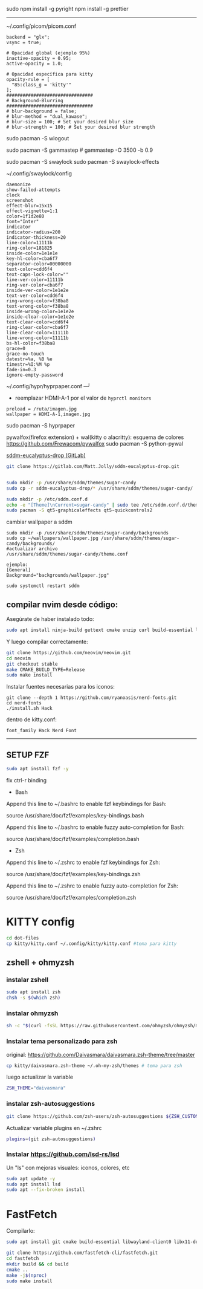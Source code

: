 
sudo npm install -g pyright
npm install -g prettier











---


~/.config/picom/picom.conf
```
backend = "glx";
vsync = true;

# Opacidad global (ejemplo 95%)
inactive-opacity = 0.95;
active-opacity = 1.0;

# Opacidad específica para kitty
opacity-rule = [
  "85:class_g = 'kitty'"
];
################################
# Background-Blurring
################################
# blur-background = false;
# blur-method = "dual_kawase";
# blur-size = 100; # Set your desired blur size
# blur-strength = 100; # Set your desired blur strength

```


sudo pacman -S wlogout

sudo pacman -S gammastep # gammastep -O 3500 -b 0.9

sudo pacman -S swaylock
sudo pacman -S swaylock-effects

~/.config/swaylock/config
```
daemonize
show-failed-attempts
clock
screenshot
effect-blur=15x15
effect-vignette=1:1
color=1f1d2e80
font="Inter"
indicator
indicator-radius=200
indicator-thickness=20
line-color=11111b
ring-color=181825
inside-color=1e1e1e
key-hl-color=cba6f7
separator-color=00000000
text-color=cdd6f4
text-caps-lock-color=""
line-ver-color=11111b
ring-ver-color=cba6f7
inside-ver-color=1e1e2e
text-ver-color=cdd6f4
ring-wrong-color=f38ba8
text-wrong-color=f38ba8
inside-wrong-color=1e1e2e
inside-clear-color=1e1e2e
text-clear-color=cdd6f4
ring-clear-color=cba6f7
line-clear-color=11111b
line-wrong-color=11111b
bs-hl-color=f38ba8
grace=0
grace-no-touch
datestr=%a, %B %e
timestr=%I:%M %p
fade-in=0.3
ignore-empty-password
```


~/.config/hypr/hyprpaper.conf                                                                                                         ─╯
- reemplazar HDMI-A-1 por el valor de `hyprctl monitors`

``` 
preload = /ruta/imagen.jpg
wallpaper = HDMI-A-1,imagen.jpg
```

sudo pacman -S hyprpaper


pywalfox(firefox extension) + wal(kitty o alacritty): esquema de colores
https://github.com/Frewacom/pywalfox
sudo pacman -S python-pywal

 [sddm-eucalyptus-drop (GitLab)](https://gitlab.com/Matt.Jolly/sddm-eucalyptus-drop/)

   ```bash
   git clone https://gitlab.com/Matt.Jolly/sddm-eucalyptus-drop.git


   sudo mkdir -p /usr/share/sddm/themes/sugar-candy
   sudo cp -r sddm-eucalyptus-drop/* /usr/share/sddm/themes/sugar-candy/

   sudo mkdir -p /etc/sddm.conf.d
   echo -e "[Theme]\nCurrent=sugar-candy" | sudo tee /etc/sddm.conf.d/theme.conf
   sudo pacman -S qt5-graphicaleffects qt5-quickcontrols2
   ```
cambiar wallpaper a sddm

```
sudo mkdir -p /usr/share/sddm/themes/sugar-candy/backgrounds
sudo cp ~/wallpapers/wallpaper.jpg /usr/share/sddm/themes/sugar-candy/backgrounds/
#actualizar archivo
/usr/share/sddm/themes/sugar-candy/theme.conf

ejemplo:
[General]
Background="backgrounds/wallpaper.jpg"

sudo systemctl restart sddm

```



## compilar nvim desde código:

Asegúrate de haber instalado todo:

```bash
sudo apt install ninja-build gettext cmake unzip curl build-essential libtool libtool-bin autoconf automake pkg-config libuv1-dev libmsgpack-dev libunibilium-dev
```

Y luego compilar correctamente:

```bash
git clone https://github.com/neovim/neovim.git
cd neovim
git checkout stable
make CMAKE_BUILD_TYPE=Release
sudo make install
```

Instalar fuentes necesarias para los iconos:

```
git clone --depth 1 https://github.com/ryanoasis/nerd-fonts.git
cd nerd-fonts
./install.sh Hack
```

dentro de kitty.conf:
```
font_family Hack Nerd Font
```


---


## SETUP FZF 

```bash
sudo apt install fzf -y
```

fix ctrl-r binding
- Bash

Append this line to ~/.bashrc to enable fzf keybindings for Bash:

   source /usr/share/doc/fzf/examples/key-bindings.bash

Append this line to ~/.bashrc to enable fuzzy auto-completion for Bash:

   source /usr/share/doc/fzf/examples/completion.bash

- Zsh

Append this line to ~/.zshrc to enable fzf keybindings for Zsh:

   source /usr/share/doc/fzf/examples/key-bindings.zsh

Append this line to ~/.zshrc to enable fuzzy auto-completion for Zsh:

   source /usr/share/doc/fzf/examples/completion.zsh


# KITTY config


```bash
cd dot-files
cp kitty/kitty.conf ~/.config/kitty/kitty.conf #tema para kitty
```

## zshell + ohmyzsh

### instalar zshell

```bash
sudo apt install zsh
chsh -s $(which zsh)
```

### instalar ohmyzsh

```bash
sh -c "$(curl -fsSL https://raw.githubusercontent.com/ohmyzsh/ohmyzsh/master/tools/install.sh)"
```

### Instalar tema personalizado para zsh

original: https://github.com/Daivasmara/daivasmara.zsh-theme/tree/master

```bash
cp kitty/daivasmara.zsh-theme ~/.oh-my-zsh/themes # tema para zsh
```

luego actualizar la variable

```bash
ZSH_THEME="daivasmara"
```

### instalar zsh-autosuggestions

```bash
git clone https://github.com/zsh-users/zsh-autosuggestions ${ZSH_CUSTOM:-~/.oh-my-zsh/custom}/plugins/zsh-autosuggestions
```

Actualizar variable plugins en ~/.zshrc

```bash
plugins=(git zsh-autosuggestions)
```

### Instalar https://github.com/lsd-rs/lsd 
Un "ls" con mejoras visuales: iconos, colores, etc
```bash
sudo apt update -y
sudo apt install lsd
sudo apt --fix-broken install
```


# FastFetch

Compilarlo:

```bash
sudo apt install git cmake build-essential libwayland-client0 libx11-dev libxft-dev libxcb1-dev

git clone https://github.com/fastfetch-cli/fastfetch.git
cd fastfetch
mkdir build && cd build
cmake ..
make -j$(nproc)
sudo make install
```
